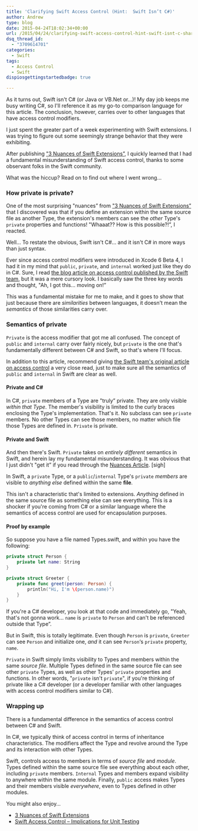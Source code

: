 ```yaml
---
title: 'Clarifying Swift Access Control (Hint:  Swift Isn’t C#)'
author: Andrew
type: blog
date: 2015-04-24T18:02:34+00:00
url: /2015/04/24/clarifying-swift-access-control-hint-swift-isnt-c-sharp/
dsq_thread_id:
  - "3709614701"
categories:
  - Swift
tags:
  - Access Control
  - Swift
dispiosgettingstartedbadge: true

---
```

As it turns out, Swift isn't C# (or Java or VB.Net or&#8230;)! My day job keeps me busy writing C#, so I'll reference it as my go-to comparison language for this article. The conclusion, however, carries over to other languages that have access control modifiers.

I just spent the greater part of a week experimenting with Swift extensions. I was trying to figure out some seemingly strange behavior that they were exhibiting.

After publishing ["3 Nuances of Swift Extensions&#8221;][1], I quickly learned that I had a fundamental misunderstanding of Swift access control, thanks to some observant folks in the Swift community.

What was the hiccup? Read on to find out where I went wrong&#8230;



<a name="how-private-is-private" class="jump-target"></a>

### How private is private?

One of the most surprising "nuances&#8221; from ["3 Nuances of Swift Extensions&#8221;][1] that I discovered was that if you define an extension within the same source file as another Type, the extension's members can see the _other_ Type's `private` properties and functions! "Whaaat?? How is this possible?!&#8221;, I reacted.

Well&#8230; To restate the obvious, Swift isn't C#&#8230; and it isn't C# in more ways than just syntax.

Ever since access control modifiers were introduced in Xcode 6 Beta 4, I had it in my mind that `public`, `private`, and `internal` worked just like they do in C#. Sure, I read [the blog article on access control published by the Swift team][2], but it was a mere cursory look. I basically saw the three key words and thought, "Ah, I got this&#8230; moving on!&#8221;

This was a fundamental mistake for me to make, and it goes to show that just because there are _similarities_ between languages, it doesn't mean the _semantics_ of those similarities carry over.

<a name="semantics-of-private" class="jump-target"></a>

### Semantics of private

`Private` is the access modifier that got me all confused. The concept of `public` and `internal` carry over fairly nicely, but `private` is the one that's fundamentally different between C# and Swift, so that's where I'll focus.

In addition to this article, recommend giving [the Swift team's original article on access control][2] a very close read, just to make sure all the semantics of `public` and `internal` in Swift are clear as well.

<a name="private-and-c-sharp" class="jump-target"></a>

#### Private and C#

In C#, `private` members of a Type are "truly&#8221; private. They are only visible _within that Type_. The member's visibility is limited to the curly braces enclosing the Type's implementation. That's it. No subclass can see `private` members. No other Types can see those members, no matter which file those Types are defined in. `Private` is private.

<a name="private-and-swift" class="jump-target"></a>

#### Private and Swift

And then there's Swift. `Private` takes on _entirely different_ semantics in Swift, and herein lay my fundamental misunderstanding. It was obvious that I just didn't "get it&#8221; if you read through the [Nuances Article][1]. [sigh]

In Swift, a `private` Type, or a `public`/`internal` Type's `private` _members_ are visible to _anything else_ defined within the same **file**.

This isn't a characteristic that's limited to extensions. _Anything_ defined in the same source file as something else can see everything. This is a shocker if you're coming from C# or a similar language where the semantics of access control are used for encapsulation purposes.

<a name="proof-by-example" class="jump-target"></a>

#### Proof by example

So suppose you have a file named Types.swift, and within you have the following:

```swift
private struct Person {
    private let name: String
}

private struct Greeter {
    private func greet(person: Person) {
        println("Hi, I'm \(person.name)")
    }
}
```

If you're a C# developer, you look at that code and immediately go, "Yeah, that's not gonna work&#8230; `name` is `private` to `Person` and can't be referenced outside that Type&#8221;.

But in Swift, this is totally legitimate. Even though `Person` is `private`, `Greeter` can see `Person` and initialize one, _and_ it can see `Person`&#8216;s `private` property, `name`.

`Private` in Swift simply limits visibility to Types and members within the same _source file_. Multiple Types defined in the same source file can see other `private` Types, as well as other Types' `private` properties and functions. In other words, "`private` isn't `private`", if you're thinking of private like a C# developer (or a developer familiar with other languages with access control modifiers similar to C#).

### Wrapping up

There is a fundamental difference in the semantics of access control between C# and Swift.

In C#, we typically think of access control in terms of inheritance characteristics. The modifiers affect the Type and revolve around the Type and its interaction with other Types.

Swift, controls access to members in terms of _source file_ and _module_. Types defined within the same source file see everything about each other, including `private` members. `Internal` Types and members expand visibility to anywhere within the same module. Finally, `public` access makes Types and their members visible _everywhere_, even to Types defined in other modules.

<a name="related" class="jump-target"></a>

<div class="resources">
  <div class="resources-header">
    You might also enjoy&#8230;
  </div>
  
  <ul class="resources-content">
    <li>
      <i class="fa fa-angle-right"></i> <a href="http://www.andrewcbancroft.com/2015/04/22/3-nuances-of-swift-extensions/" title="3 Nuances of Swift Extensions">3 Nuances of Swift Extensions</a>
    </li>
    <li>
      <i class="fa fa-angle-right"></i> <a href="http://www.andrewcbancroft.com/2014/07/22/swift-access-control-implications-for-unit-testing/" title="Swift Access Control – Implications for Unit Testing">Swift Access Control – Implications for Unit Testing</a>
    </li>
  </ul>
</div>

<a name="share" class="jump-target"></a>

 [1]: http://www.andrewcbancroft.com/2015/04/22/3-nuances-of-swift-extensions/ "3 Nuances of Swift Extensions"
 [2]: https://developer.apple.com/swift/blog/?id=5